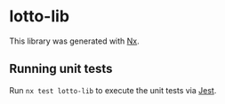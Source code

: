 # lotto-lib

This library was generated with [Nx](https://nx.dev).

## Running unit tests

Run `nx test lotto-lib` to execute the unit tests via [Jest](https://jestjs.io).
